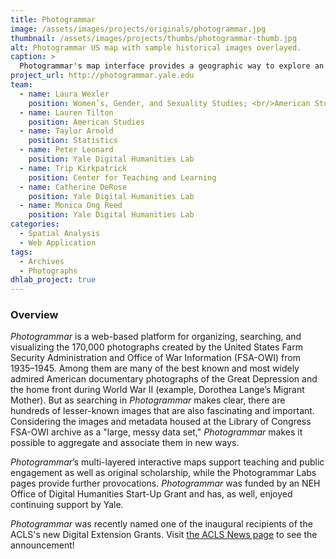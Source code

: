 ```yaml
---
title: Photogrammar
image: /assets/images/projects/originals/photogrammar.jpg
thumbnail: /assets/images/projects/thumbs/photogrammar-thumb.jpg
alt: Photogrammar US map with sample historical images overlayed.
caption: >
  Photogrammar's map interface provides a geographic way to explore an archive of photographs from 1935—1945.
project_url: http://photogrammar.yale.edu
team:
  - name: Laura Wexler
    position: Women’s, Gender, and Sexuality Studies; <br/>American Studies
  - name: Lauren Tilton
    position: American Studies
  - name: Taylor Arnold
    position: Statistics
  - name: Peter Leonard
    position: Yale Digital Humanities Lab
  - name: Trip Kirkpatrick
    position: Center for Teaching and Learning
  - name: Catherine DeRose
    position: Yale Digital Humanities Lab
  - name: Monica Ong Reed
    position: Yale Digital Humanities Lab
categories:
  - Spatial Analysis
  - Web Application
tags:
  - Archives
  - Photographs
dhlab_project: true
---
```


### Overview

*Photogrammar* is a web-based platform for organizing, searching, and visualizing the 170,000 photographs created by the United States Farm Security Administration and Office of War Information (FSA-OWI) from 1935–1945. Among them are many of the best known and most widely admired American documentary photographs of the Great Depression and the home front during World War II (example, Dorothea Lange’s Migrant Mother). But as searching in *Photogrammar* makes clear, there are hundreds of lesser-known images that are also fascinating and important. Considering the images and metadata housed at the Library of Congress FSA-OWI archive as a "large, messy data set," *Photogrammar* makes it possible to aggregate and associate them in new ways.

*Photogrammar*’s multi-layered interactive maps support teaching and public engagement as well as original scholarship, while the Photogrammar Labs pages provide further provocations. *Photogrammar* was funded by an NEH Office of Digital Humanities Start-Up Grant and has, as well, enjoyed continuing support by Yale.

*Photogrammar* was recently named one of the inaugural recipients of the ACLS's new Digital Extension Grants. Visit <a href='http://www.acls.org/news/5-4-2016/' target='_blank'>the ACLS News page</a> to see the announcement!